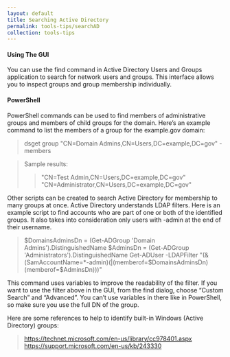 ```yaml
---
layout: default
title: Searching Active Directory
permalink: tools-tips/searchAD
collection: tools-tips
---
```

#### Using The GUI
You can use the find command in Active Directory Users and Groups application to search for network users and groups. This interface allows you to inspect groups and group membership individually.

#### PowerShell
PowerShell commands can be used to find members of administrative groups and members of child groups for the domain. Here’s an example command to list the members of a group for the example.gov domain:
>dsget group "CN=Domain Admins,CN=Users,DC=example,DC=gov" -members
    
>Sample results:
>>"CN=Test Admin,CN=Users,DC=example,DC=gov"
>>"CN=Administrator,CN=Users,DC=example,DC=gov"

Other scripts can be created to search Active Directory for membership to many groups at once. Active Directory understands LDAP filters. Here is an example script to find accounts who are part of one or both of the identified groups. It also takes into consideration only users with -admin at the end of their username.
>$DomainsAdminsDn = (Get-ADGroup 'Domain Admins').DistinguishedName
>$AdminsDn = (Get-ADGroup 'Administrators').DistinguishedName
>Get-ADUser -LDAPFilter "(&(SamAccountName=*-admin)(|(memberof=$DomainsAdminsDn)(memberof=$AdminsDn)))"

This command uses variables to improve the readability of the filter. If you want to use the filter above in the GUI, from the find dialog, choose “Custom Search” and “Advanced”. You can’t use variables in there like in PowerShell, so make sure you use the full DN of the group.

Here are some references to help to identify built-in Windows (Active Directory) groups:
>https://technet.microsoft.com/en-us/library/cc978401.aspx
>https://support.microsoft.com/en-us/kb/243330
